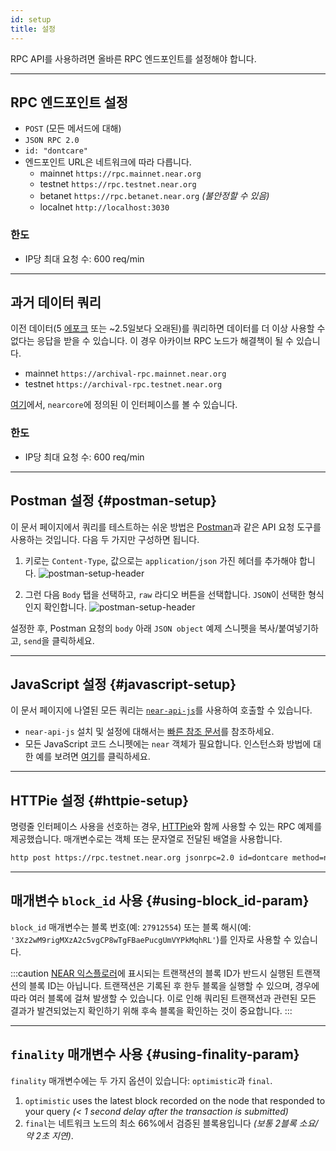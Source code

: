 ```yaml
---
id: setup
title: 설정
---
```


RPC API를 사용하려면 올바른 RPC 엔드포인트를 설정해야 합니다.

<hr class="subsection" />

## RPC 엔드포인트 설정
- `POST` (모든 메서드에 대해)
- `JSON RPC 2.0`
- `id: "dontcare"`
- 엔드포인트 URL은 네트워크에 따라 다릅니다.
  - mainnet `https://rpc.mainnet.near.org`
  - testnet `https://rpc.testnet.near.org`
  - betanet `https://rpc.betanet.near.org` _(불안정할 수 있음)_
  - localnet `http://localhost:3030`

### 한도
- IP당 최대 요청 수: 600 req/min

<hr class="subsection" />

## 과거 데이터 쿼리
이전 데이터(5 [에포크](../../1.concepts/basics/epoch.md) 또는 ~2.5일보다 오래된)를 쿼리하면 데이터를 더 이상 사용할 수 없다는 응답을 받을 수 있습니다. 이 경우 아카이브 RPC 노드가 해결책이 될 수 있습니다.

- mainnet `https://archival-rpc.mainnet.near.org`
- testnet `https://archival-rpc.testnet.near.org`

[여기](https://github.com/near/nearcore/blob/bf9ae4ce8c680d3408db1935ebd0ca24c4960884/chain/jsonrpc/client/src/lib.rs#L181)에서, `nearcore`에 정의된 이 인터페이스를 볼 수 있습니다.

### 한도
- IP당 최대 요청 수: 600 req/min

---

## Postman 설정 {#postman-setup}

이 문서 페이지에서 쿼리를 테스트하는 쉬운 방법은 [Postman](https://www.postman.com/)과 같은 API 요청 도구를 사용하는 것입니다. 다음 두 가지만 구성하면 됩니다.

1. 키로는 `Content-Type`, 값으로는 `application/json` 가진 헤더를 추가해야 합니다. ![postman-setup-header](/docs/assets/postman-setup-headers.png)

2. 그런 다음 `Body` 탭을 선택하고, `raw` 라디오 버튼을 선택합니다. `JSON`이 선택한 형식인지 확인합니다. ![postman-setup-header](/docs/assets/postman-setup-body.png)

설정한 후, Postman 요청의 `body` 아래 `JSON object` 예제 스니펫을 복사/붙여넣기하고, `send`을 클릭하세요.

---
## JavaScript 설정 {#javascript-setup}

이 문서 페이지에 나열된 모든 쿼리는 [`near-api-js`](https://github.com/near/near-api-js)를 사용하여 호출할 수 있습니다.

- `near-api-js` 설치 및 설정에 대해서는 [빠른 참조 문서](/tools/near-api-js/quick-reference)를 참조하세요.
- 모든 JavaScript 코드 스니펫에는 `near` 객체가 필요합니다. 인스턴스화 방법에 대한 예를 보려면 [여기](/tools/near-api-js/quick-reference#connect)를 클릭하세요.

---
## HTTPie 설정 {#httpie-setup}

명령줄 인터페이스 사용을 선호하는 경우, [HTTPie](https://httpie.org/)와 함께 사용할 수 있는 RPC 예제를 제공했습니다. 매개변수로는 객체 또는 문자열로 전달된 배열을 사용합니다.

```bash
http post https://rpc.testnet.near.org jsonrpc=2.0 id=dontcare method=network_info params:='[]'
```

---

## 매개변수 `block_id` 사용 {#using-block_id-param}

`block_id` 매개변수는 블록 번호(예: `27912554`) 또는 블록 해시(예: `'3Xz2wM9rigMXzA2c5vgCP8wTgFBaePucgUmVYPkMqhRL'`)를 인자로 사용할 수 있습니다.

:::caution
<a href="https://explorer.testnet.near.org">NEAR 익스플로러</a>에 표시되는 트랜잭션의 블록 ID가 반드시 실행된 트랜잭션의 블록 ID는 아닙니다. 트랜잭션은 기록된 후 한두 블록을 실행할 수 있으며, 경우에 따라 여러 블록에 걸쳐 발생할 수 있습니다. 이로 인해 쿼리된 트랜잭션과 관련된 모든 결과가 발견되었는지 확인하기 위해 후속 블록을 확인하는 것이 중요합니다.
:::

---

## `finality` 매개변수 사용 {#using-finality-param}

`finality` 매개변수에는 두 가지 옵션이 있습니다: `optimistic`과 `final`.
1. `optimistic` uses the latest block recorded on the node that responded to your query _(< 1 second delay after the transaction is submitted)_
2. `final`는 네트워크 노드의 최소 66%에서 검증된 블록용입니다 _(보통 2블록 소요/약 2초 지연)_.
